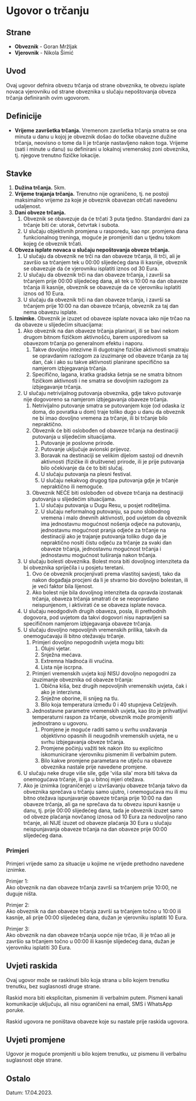 # Ugovor o trčanju

## Strane

- **Obveznik** - Goran Mržljak
- **Vjerovnik** - Nikola Šimić

## Uvod

Ovaj ugovor defnira obvezu trčanja od strane obveznika, te obvezu isplate novaca vjerovniku od strane obveznika u slučaju nepoštovanja obveza trčanja definiranih ovim ugovorom.

## Definicije

- **Vrijeme završetka trčanja.** Vremenom završetka trčanja smatra se ona minuta u danu u kojoj je obveznik došao do točke obavezne dužine trčanja, neovisno o tome da li je trčanje nastavljeno nakon toga. Vrijeme (sati i minute u danu) su definirani u lokalnoj vremenskoj zoni obveznika, tj. njegove trenutno fizičke lokacije.

## Stavke

1. **Dužina trčanja.** 5km.
2. **Vrijeme trajanja trčanja.** Trenutno nije ograničeno, tj. ne postoji maksimalno vrijeme za koje je obveznik obavezan otrčati navedenu udaljenost.
3. **Dani obveze trčanja.**
    1. Obveznik se obavezuje da će trčati 3 puta tjedno. Standardni dani za trčanje biti će: utorak, četvrtak i subota.
    2. U slučaju objektivnih promjena u rasporedu, kao npr. promjena dana funkcionalnog treninga, moguće je promjeniti dan u tjednu tokom kojeg će obveznik trčati.
4. **Obveza isplate novaca u slučaju nepoštovanja obveze trčanja.**
    1. U slučaju da obveznik ne trči na dan obaveze trčanja, ili trči, ali je završio sa trčanjem tek u 00:00 slijedećeg dana ili kasnije, obveznik se obavezuje da će vjerovniku isplatiti iznos od 30 Eura.
    2. U slučaju da obveznik trči na dan obaveze trčanja, i završi sa trčanjem prije 00:00 slijedećeg dana, ali tek u 10:00 na dan obaveze trčanja ili kasnije, obveznik se obavezuje da će vjerovniku isplatiti iznos od 10 Eura.
    3. U slučaju da obveznik trči na dan obaveze trčanja, i završi sa trčanjem prije 10:00 na dan obaveze trčanja, obveznik za taj dan nema obavezu isplate.
5. **Iznimke.** Obveznik je izuzet od obaveze isplate novaca iako nije trčao na da obaveze u slijedećim situacijama:
    1. Ako obveznik na dan obaveze trčanja planinari, ili se bavi nekom drugom bitnom fizičkom aktivnošću, barem usporedivom sa obavezom trčanja po generalnom efektu i naporu.
        1. Takve dovoljno intezivne ili dugotrajne fizičke aktivnosti smatraju se opravdanim razlogom za izuzimanje od obaveze trčanja za taj dan, čak i ako su takve aktivnosti planirane specifično sa namjerom izbjegavanja trčanja.
        2. Specifično, lagana, kratka gradska šetnja se ne smatra bitnom fizičkom aktivnosti i ne smatra se dovoljnim razlogom za izbjegavanje trčanja.
    2. U slučaju netrivijalnog putovanja obveznika, gdje takvo putovanje nije dogovoreno sa namjerom izbjegavanja obaveze trčanja.
        1. Netrivijalno putovanje smatra se putovanjem koje (od odaska iz doma, do povratka u dom) traje toliko dugo u danu da obveznik ne bi imao dovoljno vremena za trčanje, ili bi trčanje bilo nepraktično.
        2. Obveznik će biti oslobođen od obaveze trčanja na destinaciji putovanja u slijedećim situacijama.
            1. Putovanje je poslovne prirode.
            2. Putovanje uključuje avionski prijevoz.
            3. Boravak na destinaciji se velikim dijelom sastoji od dnevnih aktivnosti (fizičke ili društvene) prirode, ili je prije putovanja bilo očekivanje da će to biti slučaj.
            4. U slučaju putovanja na plesni festival.
            5. U slučaju nekakvog drugog tipa putovanja gdje je trčanje nepraktično ili nemoguće.
        3. Obveznik NEĆE biti oslobođen od obveze trčanja na destinaciji putovanja u slijedećim situacijama.
            1. U slučaju putovanja u Dugu Resu, u posjet roditeljima.
            2. U slučaju neformalnog putovanju, sa puno slobodnog vremena i malo dnevnih aktivnosti, pod uvjetom da obveznik ima jednostavnu mogućnost nošenja odjeće na putovanju, jednostavnu mogućnost pranja odjeće za trčanje na destinaciji ako je trajanje putovanja toliko dugo da je nepraktično nositi čistu odjeću za trčanje za svaki dan obaveze trčanja, jednostavnu mogućnost trčanja i jednostavnu mogućnost tuširanja nakon trčanja.
    3. U slučaju bolesti obveznika. Bolest mora biti dovoljnog intenziteta da bi obveznika spriječila i u posjetu teretani.
        1. Ovo će obveznik procjenjivati prema vlastitoj savjesti, tako da nakon događaja procjeni da li je stvarno bio dovoljno bolestan, ili je veći faktor bila lijenost.
        2. Ako bolest nije bila dovoljnog intenziteta da opravda izostanak trčanja, obaveza trčanja smatrati će se neopravdano neispunjenom, i aktivirati će se obaveza isplate novaca.
    4. U slučaju neodgodivih drugih obaveza, posla, ili prethodnih dogovora, pod uvjetom da takvi dogovori nisu napravljeni sa specifičnom namjerom izbjegavanja obaveze trčanja.
    5. U slučaju dovoljno nepovoljnih vremenskih prilika, takvih da onemogućavaju ili bitno otežavaju trčanje.
        1. Primjeri dovoljno nepogodnih uvjeta mogu biti:
            1. Olujni vjetar.
            2. Snježna mećava.
            3. Extremna hladnoća ili vrućina.
            4. Lista nije iscrpna.
        2. Primjeri vremenskih uvjeta koji NISU dovoljno nepogodni za izuzimanje obveznika od obaveze trčanja:
            1. Obična kiša, bez drugih nepovoljnih vremenskih uvjeta, čak i ako je interzivna.
            2. Snježne oborine, ili snijeg na tlu.
            3. Bilo koja temperatura između 0 i 40 stupnjeva Celzijevih.
        3. Jednostavne parametre vremenskih uvjeta, kao što je prihvatljivi temperaturni raspon za trčanje, obveznik može promijeniti jednostrano u ugovoru.
            1. Promjene je moguće raditi samo u svrhu uvažavanja objektivno opasnih ili neugodnih vremenskih uvjeta, ne u svrhu izbjegavanja obveze trčanja.
            2. Promjene počinju važiti tek nakon što su explicitno iskomunicirane vjerovniku pismenim ili verbalnim putem.
            3. Bilo kakve promjene parametara ne utječu na obaveze obveznika nastale prije navedene promjene.
    6. U slučaju neke druge više sile, gdje 'viša sila' mora biti takva da onemogućava trčanje, ili ga u bitnoj mjeri otežava.
    7. Ako je iznimka (ograničenje) u izvršavanju obaveze trčanja takvo da obveznika sprečava u trčanju samo ujutro, i onemogućava mu ili mu bitno otežava ispunjavanje obaveze trčanja prije 10:00 na dan obaveze trčanja, ali ga ne sprečava da tu obvezu ispuni kasnije u danu, tj. prije 00:00 slijedećeg dana, tada je obveznik izuzet samo od obveze plaćanja novčanog iznosa od 10 Eura za nedovoljno rano trčanje, ali NIJE izuzet od obaveze plaćanja 30 Eura u slučaju neispunjavanja obaveze trčanja na dan obaveze prije 00:00 slijedećeg dana.

### Primjeri

Primjeri vrijede samo za situacije u kojime ne vrijede prethodno navedene iznimke.

Primjer 1:  
Ako obveznik na dan obaveze trčanja završi sa trčanjem prije 10:00, ne duguje ništa.

Primjer 2:  
Ako obveznik na dan obaveze trčanja završi sa trčanjem točno u 10:00 ili kasnije, ali prije 00:00 slijedećeg dana, dužan je vjerovniku isplatiti 10 Eura.

Primjer 3:  
Ako obveznik na dan obaveze trčanja uopće nije trčao, ili je trčao ali je završio sa trčanjem točno u 00:00 ili kasnije slijedećeg dana, dužan je vjerovniku isplatiti 30 Eura.

## Uvjeti raskida

Ovaj ugovor može se raskinuti bilo koja strana u bilo kojem trenutku trenutku, bez suglasnosti druge strane.

Raskid mora biti eksplicitan, pismenim ili verbalnim putem. Pismeni kanali komunikacije uključuju, ali nisu ograničeni na email, SMS i WhatsApp poruke.

Raskid ugovora ne poništava obaveze koje su nastale prije raskida ugovora.

## Uvjeti promjene

Ugovor je moguće promjeniti u bilo kojem trenutku, uz pismenu ili verbalnu suglasnost obje strane.

## Ostalo

Datum: 17.04.2023.
